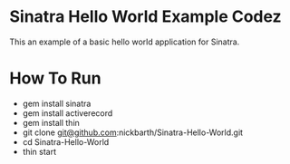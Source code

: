 # Sinatra Hello World Example Codez
This an example of a basic hello world application for Sinatra. 

# How To Run
  - gem install sinatra
  - gem install activerecord
  - gem install thin
  - git clone git@github.com:nickbarth/Sinatra-Hello-World.git
  - cd Sinatra-Hello-World
  - thin start
